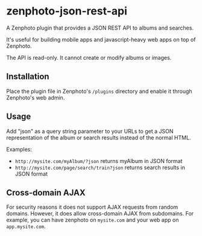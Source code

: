 zenphoto-json-rest-api
=================================

A Zenphoto plugin that provides a JSON REST API to albums and searches. 

It's useful for building mobile apps and javascript-heavy web apps on top of Zenphoto.

The API is read-only.  It cannot create or modify albums or images.

## Installation
Place the plugin file in Zenphoto's `/plugins` directory and enable it through Zenphoto's web admin.

## Usage
Add "json" as a query string parameter to your URLs to get a JSON representation of the album or search results instead of the normal HTML.

Examples:
* `http://mysite.com/myAlbum/?json` returns myAlbum in JSON format
* `http://mysite.com/page/search/train?json` returns search results in JSON format

## Cross-domain AJAX
For security reasons it does not support AJAX requests from random domains. However, it does allow cross-domain AJAX from subdomains.   For example, you can have zenphoto on `mysite.com` and your web app on `app.mysite.com`.
